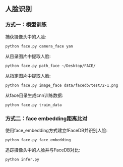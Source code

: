 ## 人脸识别

### 方式一：模型训练
捕获摄像头中的人脸:  
```
python face.py camera_face yan
```
从目录图片中提取人脸:  
```
python face.py path_face ~/Desktop/FACE/
```
从指定图片中提取人脸:  
```
python face.py image_face data/facedb/test/2-1.png
```
从face目录生成cnn训练数据:  
```
python face.py train_data
```
 

### 方式二：face embedding距离比对
使用face_embedding方式建立fFaceDB并识别人脸:  
```
python face.py face_embedding
```
追踪摄像头中的人脸并与FaceDB对比:  
```
python infer.py
```
